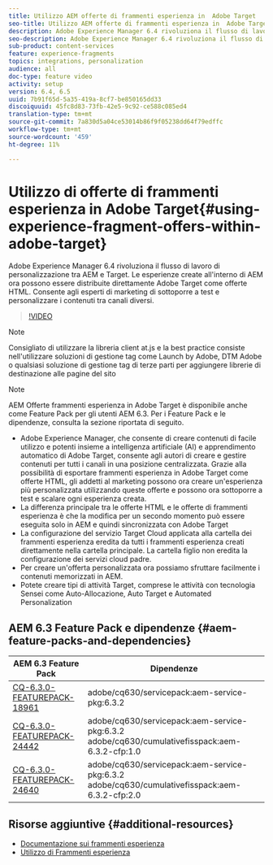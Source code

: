 ```yaml
---
title: Utilizzo AEM offerte di frammenti esperienza in  Adobe Target
seo-title: Utilizzo AEM offerte di frammenti esperienza in  Adobe Target
description: Adobe Experience Manager 6.4 rivoluziona il flusso di lavoro di personalizzazione tra AEM e Target. Le esperienze create all'interno di AEM ora possono essere distribuite direttamente  Adobe Target come offerte HTML. Consente agli esperti di marketing di sottoporre a test e personalizzare i contenuti tra canali diversi.
seo-description: Adobe Experience Manager 6.4 rivoluziona il flusso di lavoro di personalizzazione tra AEM e Target. Le esperienze create all'interno di AEM ora possono essere distribuite direttamente  Adobe Target come offerte HTML. Consente agli esperti di marketing di sottoporre a test e personalizzare i contenuti tra canali diversi.
sub-product: content-services
feature: experience-fragments
topics: integrations, personalization
audience: all
doc-type: feature video
activity: setup
version: 6.4, 6.5
uuid: 7b91f65d-5a35-419a-8cf7-be850165dd33
discoiquuid: 45fc8d83-73fb-42e5-9c92-ce588c085ed4
translation-type: tm+mt
source-git-commit: 7a830d5a04ce53014b86f9f05238dd64f79edffc
workflow-type: tm+mt
source-wordcount: '459'
ht-degree: 11%

---
```



# Utilizzo di offerte di frammenti esperienza in  Adobe Target{#using-experience-fragment-offers-within-adobe-target}

Adobe Experience Manager 6.4 rivoluziona il flusso di lavoro di personalizzazione tra AEM e Target. Le esperienze create all&#39;interno di AEM ora possono essere distribuite direttamente  Adobe Target come offerte HTML. Consente agli esperti di marketing di sottoporre a test e personalizzare i contenuti tra canali diversi.

>[!VIDEO](https://video.tv.adobe.com/v/22383/?quality=12&learn=on)

>[!NOTE]
>
>Consigliato di utilizzare la libreria client at.js e la best practice consiste nell&#39;utilizzare soluzioni di gestione tag come Launch by Adobe,  DTM Adobe o qualsiasi soluzione di gestione tag di terze parti per aggiungere librerie di destinazione alle pagine del sito

>[!NOTE]
>
>AEM Offerte frammenti esperienza in  Adobe Target è disponibile anche come Feature Pack per gli utenti AEM 6.3. Per i Feature Pack e le dipendenze, consulta la sezione riportata di seguito.


* Adobe Experience Manager, che consente di creare contenuti di facile utilizzo e potenti insieme a  intelligenza artificiale (AI) e apprendimento automatico di Adobe Target, consente agli autori di creare e gestire contenuti per tutti i canali in una posizione centralizzata. Grazie alla possibilità di esportare frammenti esperienza in  Adobe Target come offerte HTML, gli addetti al marketing possono ora creare un&#39;esperienza più personalizzata utilizzando queste offerte e possono ora sottoporre a test e scalare ogni esperienza creata.
* La differenza principale tra le offerte HTML e le offerte di frammenti esperienza è che la modifica per un secondo momento può essere eseguita solo in AEM e quindi sincronizzata con  Adobe Target
* La configurazione del servizio Target Cloud applicata alla cartella dei frammenti esperienza eredita da tutti i frammenti esperienza creati direttamente nella cartella principale. La cartella figlio non eredita la configurazione dei servizi cloud padre.
* Per creare un&#39;offerta personalizzata ora possiamo sfruttare facilmente i contenuti memorizzati in AEM.
* Potete creare tipi di attività Target, comprese le attività con tecnologia Sensei come Auto-Allocazione, Auto Target e  Automated Personalization

## AEM 6.3 Feature Pack e dipendenze {#aem-feature-packs-and-dependencies}

| AEM 6.3 Feature Pack | Dipendenze |
| ------------------------------------------------------------------------------------------------------------------------------------------------------------------------------------------------------- | --------------------------------------------------------------------------------------------- |
| [CQ-6.3.0-FEATUREPACK-18961](https://www.adobeaemcloud.com/content/marketplace/marketplaceProxy.html?packagePath=/content/companies/public/adobe/packages/cq630/featurepack/cq-6.3.0-featurepack-18961) | adobe/cq630/servicepack:aem-service-pkg:6.3.2 |
| [CQ-6.3.0-FEATUREPACK-24442](https://www.adobeaemcloud.com/content/marketplace/marketplaceProxy.html?packagePath=/content/companies/public/adobe/packages/cq630/featurepack/cq-6.3.0-featurepack-24442) | adobe/cq630/servicepack:aem-service-pkg:6.3.2 adobe/cq630/cumulativefisspack:aem-6.3.2-cfp:1.0 |
| [CQ-6.3.0-FEATUREPACK-24640](https://www.adobeaemcloud.com/content/marketplace/marketplaceProxy.html?packagePath=/content/companies/public/adobe/packages/cq630/featurepack/cq-6.3.0-featurepack-24640) | adobe/cq630/servicepack:aem-service-pkg:6.3.2 adobe/cq630/cumulativefisspack:aem-6.3.2-cfp:2.0 |

## Risorse aggiuntive {#additional-resources}

* [Documentazione sui frammenti esperienza](https://helpx.adobe.com/experience-manager/6-5/sites/authoring/using/experience-fragments.html)
* [Utilizzo di Frammenti esperienza](/help/sites/experience-fragments/experience-fragments-feature-video-use.md)
